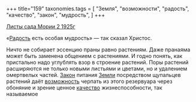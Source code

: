 +++
title="159"
taxonomies.tags = [
 "Земля",
 "возможности",
 "радость",
 "качество",
 "закон",
 "мудрость",
]
+++

[Листы сада Мории 2 1925г](/agni/1925)

«[Радость](/tags/радость) есть особая мудрость» — так сказал Христос.   

Ничто не собирает эссенцию праны равно растениям. Даже пранаяма может быть заменена общением с растениями. И годно понять, как пристально надо углублять взор в строение растений. Поры растений расширяются не только новыми листьями и цветами, но и удалением омертвелых частей. [Закон](/tags/закон) питания [Земли](/tags/Земля) посредством щупальцев растений даёт [возможность](/tags/возможности) черпать из этого резервуара через обоняние и зрение ценное [качество](/tags/качество) жизнеспособности, так называемое 